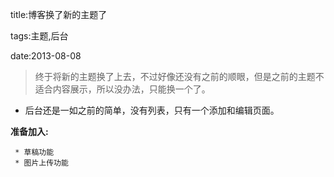 title:博客换了新的主题了

tags:主题,后台

date:2013-08-08

>终于将新的主题换了上去，不过好像还没有之前的顺眼，但是之前的主题不适合内容展示，所以没办法，只能换一个了。

* 后台还是一如之前的简单，没有列表，只有一个添加和编辑页面。    

**准备加入:** 
     
     * 草稿功能
     * 图片上传功能
